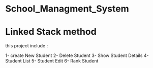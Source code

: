 # School_Managment_System
# Linked Stack method

this project include :

1- create New Student
2- Delete Student
3- Show Student Details
4- Student List
5- Student Edit 
6- Rank Student
